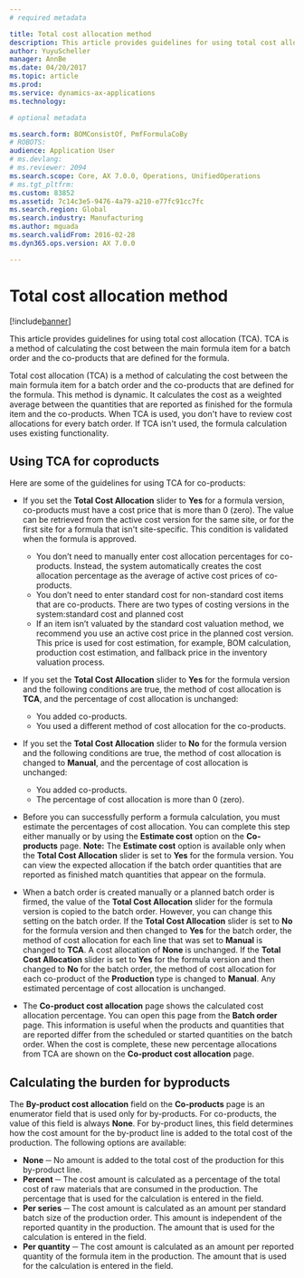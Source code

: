 ```yaml
---
# required metadata

title: Total cost allocation method
description: This article provides guidelines for using total cost allocation (TCA). TCA is a method of calculating the cost between the main formula item for a batch order and the co-products that are defined for the formula.
author: YuyuScheller
manager: AnnBe
ms.date: 04/20/2017
ms.topic: article
ms.prod: 
ms.service: dynamics-ax-applications
ms.technology: 

# optional metadata

ms.search.form: BOMConsistOf, PmfFormulaCoBy
# ROBOTS: 
audience: Application User
# ms.devlang: 
# ms.reviewer: 2094
ms.search.scope: Core, AX 7.0.0, Operations, UnifiedOperations
# ms.tgt_pltfrm: 
ms.custom: 83852
ms.assetid: 7c14c3e5-9476-4a79-a210-e77fc91cc7fc
ms.search.region: Global
ms.search.industry: Manufacturing
ms.author: mguada
ms.search.validFrom: 2016-02-28
ms.dyn365.ops.version: AX 7.0.0

---
```


# Total cost allocation method

[!include[banner](../includes/banner.md)]


This article provides guidelines for using total cost allocation (TCA). TCA is a method of calculating the cost between the main formula item for a batch order and the co-products that are defined for the formula.

Total cost allocation (TCA) is a method of calculating the cost between the main formula item for a batch order and the co-products that are defined for the formula. This method is dynamic. It calculates the cost as a weighted average between the quantities that are reported as finished for the formula item and the co-products. When TCA is used, you don't have to review cost allocations for every batch order. If TCA isn't used, the formula calculation uses existing functionality.

## Using TCA for coproducts
Here are some of the guidelines for using TCA for co-products:

-   If you set the **Total Cost Allocation** slider to **Yes** for a formula version, co-products must have a cost price that is more than 0 (zero). The value can be retrieved from the active cost version for the same site, or for the first site for a formula that isn't site-specific. This condition is validated when the formula is approved.

    -   You don’t need to manually enter cost allocation percentages for co-products. Instead, the system automatically creates the cost allocation percentage as the average of active cost prices of co-products. 
    -   You don’t need to enter standard cost for non-standard cost items that are co-products. There are two types of costing versions in the system:standard cost and planned cost 
    -   If an item isn’t valuated by the standard cost valuation method, we recommend you use an active cost price in the planned cost version. This price is used for cost estimation, for example, BOM calculation, production cost estimation, and fallback price in the inventory valuation process. 

-   If you set the **Total Cost Allocation** slider to **Yes** for the formula version and the following conditions are true, the method of cost allocation is **TCA**, and the percentage of cost allocation is unchanged:
    -   You added co-products.
    -   You used a different method of cost allocation for the co-products.
-   If you set the **Total Cost Allocation** slider to **No** for the formula version and the following conditions are true, the method of cost allocation is changed to **Manual**, and the percentage of cost allocation is unchanged:
    -   You added co-products.
    -   The percentage of cost allocation is more than 0 (zero).
-   Before you can successfully perform a formula calculation, you must estimate the percentages of cost allocation. You can complete this step either manually or by using the **Estimate cost** option on the **Co-products** page. **Note:** The **Estimate cost** option is available only when the **Total Cost Allocation** slider is set to **Yes** for the formula version. You can view the expected allocation if the batch order quantities that are reported as finished match quantities that appear on the formula.
-   When a batch order is created manually or a planned batch order is firmed, the value of the **Total Cost Allocation** slider for the formula version is copied to the batch order. However, you can change this setting on the batch order. If the **Total Cost Allocation** slider is set to **No** for the formula version and then changed to **Yes** for the batch order, the method of cost allocation for each line that was set to **Manual** is changed to **TCA**. A cost allocation of **None** is unchanged. If the **Total Cost Allocation** slider is set to **Yes** for the formula version and then changed to **No** for the batch order, the method of cost allocation for each co-product of the **Production** type is changed to **Manual**. Any estimated percentage of cost allocation is unchanged.
-   The **Co-product cost allocation** page shows the calculated cost allocation percentage. You can open this page from the **Batch order** page. This information is useful when the products and quantities that are reported differ from the scheduled or started quantities on the batch order. When the cost is complete, these new percentage allocations from TCA are shown on the **Co-product cost allocation** page.

## Calculating the burden for byproducts
The **By-product cost allocation** field on the **Co-products** page is an enumerator field that is used only for by-products. For co-products, the value of this field is always **None**. For by-product lines, this field determines how the cost amount for the by-product line is added to the total cost of the production. The following options are available:

-   **None** ─ No amount is added to the total cost of the production for this by-product line.
-   **Percent** ─ The cost amount is calculated as a percentage of the total cost of raw materials that are consumed in the production. The percentage that is used for the calculation is entered in the field.
-   **Per series** ─ The cost amount is calculated as an amount per standard batch size of the production order. This amount is independent of the reported quantity in the production. The amount that is used for the calculation is entered in the field.
-   **Per quantity** ─ The cost amount is calculated as an amount per reported quantity of the formula item in the production. The amount that is used for the calculation is entered in the field.




